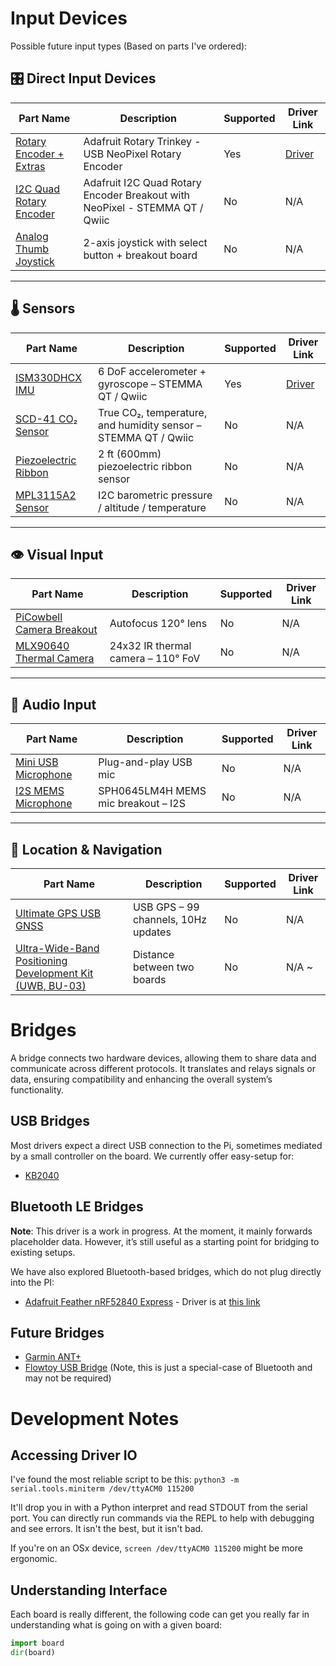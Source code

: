 # Input Devices

Possible future input types (Based on parts I've ordered):

## 🎛️ Direct Input Devices

| Part Name                                                        | Description                                                                 | Supported | Driver Link                         |
| ---------------------------------------------------------------- | --------------------------------------------------------------------------- | --------- | ----------------------------------- |
| [Rotary Encoder + Extras](https://www.adafruit.com/product/4964) | Adafruit Rotary Trinkey - USB NeoPixel Rotary Encoder                       | Yes       | [Driver](../drivers/rotary_encoder) |
| [I2C Quad Rotary Encoder](https://www.adafruit.com/product/5752) | Adafruit I2C Quad Rotary Encoder Breakout with NeoPixel - STEMMA QT / Qwiic | No        | N/A                                 |
| [Analog Thumb Joystick](https://www.adafruit.com/product/512)    | 2-axis joystick with select button + breakout board                         | No        | N/A                                 |

______________________________________________________________________

## 🌡️ Sensors

| Part Name                                                     | Description                                                    | Supported | Driver Link                        |
| ------------------------------------------------------------- | -------------------------------------------------------------- | --------- | ---------------------------------- |
| [ISM330DHCX IMU](https://www.adafruit.com/product/4502)       | 6 DoF accelerometer + gyroscope – STEMMA QT / Qwiic            | Yes       | [Driver](../drivers/accelerometer) |
| [SCD-41 CO₂ Sensor](https://www.adafruit.com/product/5190)    | True CO₂, temperature, and humidity sensor – STEMMA QT / Qwiic | No        | N/A                                |
| [Piezoelectric Ribbon](https://www.adafruit.com/product/4931) | 2 ft (600mm) piezoelectric ribbon sensor                       | No        | N/A                                |
| [MPL3115A2 Sensor](https://www.adafruit.com/product/1893)     | I2C barometric pressure / altitude / temperature               | No        | N/A                                |

______________________________________________________________________

## 👁️ Visual Input

| Part Name                                                          | Description                        | Supported | Driver Link |
| ------------------------------------------------------------------ | ---------------------------------- | --------- | ----------- |
| [PiCowbell Camera Breakout](https://www.adafruit.com/product/5946) | Autofocus 120° lens                | No        | N/A         |
| [MLX90640 Thermal Camera](https://www.adafruit.com/product/4469)   | 24x32 IR thermal camera – 110° FoV | No        | N/A         |

______________________________________________________________________

## 🎤 Audio Input

| Part Name                                                    | Description                         | Supported | Driver Link |
| ------------------------------------------------------------ | ----------------------------------- | --------- | ----------- |
| [Mini USB Microphone](https://www.adafruit.com/product/3367) | Plug-and-play USB mic               | No        | N/A         |
| [I2S MEMS Microphone](https://www.adafruit.com/product/3421) | SPH0645LM4H MEMS mic breakout – I2S | No        | N/A         |

______________________________________________________________________

## 📡 Location & Navigation

| Part Name                                                      | Description                         | Supported | Driver Link |
| -------------------------------------------------------------- | ----------------------------------- | --------- | ----------- |
| [Ultimate GPS USB GNSS](https://www.adafruit.com/product/4279) | USB GPS – 99 channels, 10Hz updates | No        | N/A         |
| [Ultra-Wide-Band Positioning Development Kit (UWB, BU-03)](https://core-electronics.com.au/ultra-wide-band-module-development-kit-bu03.html) | Distance between two boards | No | N/A ~

# Bridges

A bridge connects two hardware devices, allowing them to share data and communicate across different protocols. It translates and relays signals or data, ensuring compatibility and enhancing the overall system’s functionality.

## USB Bridges

Most drivers expect a direct USB connection to the Pi, sometimes mediated by a small controller on the board. We currently offer easy-setup for:

- [KB2040](https://www.adafruit.com/product/5302)

## Bluetooth LE Bridges

**Note**: This driver is a work in progress. At the moment, it mainly forwards placeholder data. However, it’s still useful as a starting point for bridging to existing setups.

We have also explored Bluetooth-based bridges, which do not plug directly into the PI:

- [Adafruit Feather nRF52840 Express](https://www.adafruit.com/product/4062) - Driver is at [this link](../drivers/bluetooth-bridge/)

## Future Bridges

- [Garmin ANT+](https://www.amazon.com/Garmin-USB-Stick-Fitness-Devices/dp/B00CM381SQ/ref=sr_1_1?ie=UTF8&qid=1475691048&sr=8-1&keywords=ant%2B+stick)
- [Flowtoy USB Bridge](https://flowtoys.com/usb-bridge) (Note, this is just a special-case of Bluetooth and may not be required)

# Development Notes

## Accessing Driver IO

I've found the most reliable script to be this:
`python3 -m serial.tools.miniterm /dev/ttyACM0 115200`

It'll drop you in with a Python interpret and read STDOUT from the serial port. You can directly run commands via the REPL to help with debugging and see errors. It isn't the best, but it isn't bad.

If you're on an OSx device, `screen /dev/ttyACM0 115200` might be more ergonomic.

## Understanding Interface

Each board is really different, the following code can get you really far in understanding what is going on with a given board:

```python
import board
dir(board)
```
